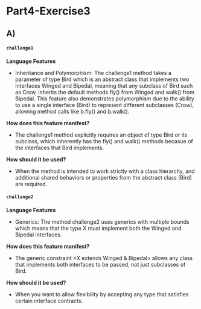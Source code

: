 # Part4-Exercise3




## A)

#### `challange1`

**Language Features**
- Inheritance and Polymorphism: The challenge1 method takes a parameter of type Bird which is an abstract class that implements two interfaces Winged and Bipedal, meaning that any subclass of Bird such as Crow, inherits the default methods fly() from Winged and walk() from Bipedal. This feature also demonstrates polymorphism due to the ability to use a single interface (Bird) to represent different subclasses (Crow), allowing method calls like b.fly() and b.walk().

**How does this feature manifest?**
- The challenge1 method explicitly requires an object of type Bird or its subclass, which inherently has the fly() and walk() methods becasue of the interfaces that Bird implements.


**How should it be used?**
- When the method is intended to work strictly with a class hierarchy, and additional shared behaviors or properties from the abstract class (Bird) are required.


#### `challange2`

**Language Features**
- Generics: The method challenge2 uses generics with multiple bounds which means that the type X must implement both the Winged and Bipedal interfaces.

**How does this feature manifest?**
- The generic constraint <X extends Winged & Bipedal> allows any class that implements both interfaces to be passed, not just subclasses of Bird.


**How should it be used?**
- When you want to allow flexibility by accepting any type that satisfies certain interface contracts.
